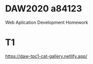# DAW2020 a84123
Web Aplication Development Homework

# T1
https://daw-tpc1-cat-gallery.netlify.app/
